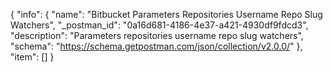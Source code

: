 {
  "info": {
    "name": "Bitbucket Parameters Repositories Username Repo Slug Watchers",
    "_postman_id": "0a16d681-4186-4e37-a421-4930df9fdcd3",
    "description": "Parameters repositories username repo slug watchers",
    "schema": "https://schema.getpostman.com/json/collection/v2.0.0/"
  },
  "item": []
}